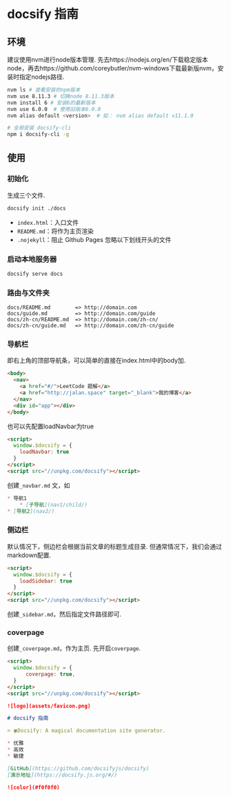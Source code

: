 # docsify 指南

## 环境

建议使用nvm进行node版本管理. 先去https://nodejs.org/en/下载稳定版本node，再去https://github.com/coreybutler/nvm-windows下载最新版nvm，安装时指定nodejs路径.

```bash
nvm ls # 查看安装的npm版本
nvm use 8.11.3 # 切换node 8.11.3版本
nvm install 6 # 安装6的最新版本
nvm use 6.0.0  # 使用旧版本6.0.0
nvm alias default <version>  # 如： nvm alias default v11.1.0

# 全局安装 docsify-cli
npm i docsify-cli -g
```

## 使用

### 初始化

生成三个文件.

```bash
docsify init ./docs
```

- `index.html`：入口文件
- `README.md`：将作为主页渲染
- `.nojekyll`：阻止 Github Pages 忽略以下划线开头的文件

### 启动本地服务器

```bash
docsify serve docs
```

### 路由与文件夹

```shell
docs/README.md        => http://domain.com
docs/guide.md         => http://domain.com/guide
docs/zh-cn/README.md  => http://domain.com/zh-cn/
docs/zh-cn/guide.md   => http://domain.com/zh-cn/guide
```

### 导航栏

即右上角的顶部导航条，可以简单的直接在index.html中的body加.

```html
<body>
  <nav>
    <a href="#/">LeetCode 题解</a>
    <a href="http://jalan.space" target="_blank">我的博客</a>
  </nav>
  <div id="app"></div>
</body>
```

也可以先配置loadNavbar为true

```html
<script>
  window.$docsify = {
    loadNavbar: true
  }
</script>
<script src="//unpkg.com/docsify"></script>
```

创建`_navbar.md` 文，如

```markdown
* 导航1
    * [子导航](nav1/child/)
* [导航2](nav2/)
```



### 侧边栏

默认情况下，侧边栏会根据当前文章的标题生成目录. 但通常情况下，我们会通过markdown配置.

```html
<script>
  window.$docsify = {
    loadSidebar: true
  }
</script>
<script src="//unpkg.com/docsify"></script>
```

创建`_sidebar.md`，然后指定文件路径即可.

### coverpage

创建`_coverpage.md`，作为主页. 先开启`coverpage`.

```html
<script>
  window.$docsify = {
      coverpage: true,
  }
</script>
<script src="//unpkg.com/docsify"></script>
```

```markdown
![logo](assets/favicon.png)

# docsify 指南

> 🍀Docsify: A magical documentation site generator.

* 优雅
* 高效
* 敏捷

[GitHub](https://github.com/docsifyjs/docsify)
[演示地址](https://docsify.js.org/#/)

![color](#f0f0f0)
```